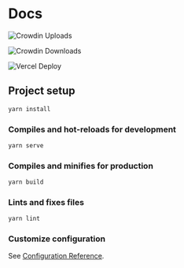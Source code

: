 # Docs

![Crowdin Uploads](https://github.com/vuetifyjs/vuetify/workflows/Crowdin%20Uploads/badge.svg)

![Crowdin Downloads](https://github.com/vuetifyjs/vuetify/workflows/Crowdin%20Downloads/badge.svg)

![Vercel Deploy](https://github.com/vuetifyjs/vuetify/workflows/Vercel%20Deploy/badge.svg)

## Project setup

```bash
yarn install
```

### Compiles and hot-reloads for development

```bash
yarn serve
```

### Compiles and minifies for production

```bash
yarn build
```

### Lints and fixes files

```bash
yarn lint
```

### Customize configuration

See [Configuration Reference](https://cli.vuejs.org/config/).
